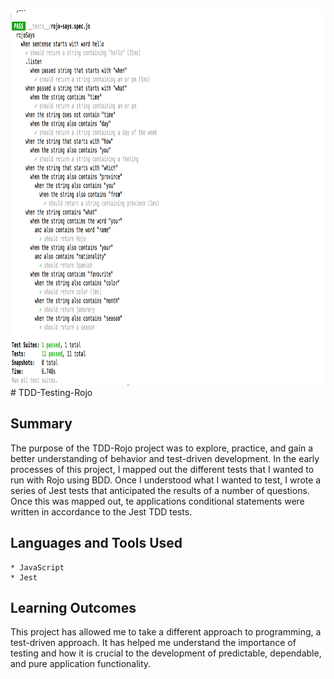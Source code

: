 <img src="rojoTests.png" height="600px" width="auto">
# TDD-Testing-Rojo

## Summary

The purpose of the TDD-Rojo project was to explore, practice, and gain a better understanding of
behavior and test-driven development. In the early processes of this project, I mapped out the different
tests that I wanted to run with Rojo using BDD. Once I understood what I wanted to test, I wrote
a series of Jest tests that anticipated the results of a number of questions. Once this was mapped out,
te applications conditional statements were written in accordance to the Jest TDD tests.

## Languages and Tools Used

    * JavaScript
    * Jest

## Learning Outcomes

This project has allowed me to take a different approach to programming, a test-driven approach. It has 
helped me understand the importance of testing and how it is crucial to the development of predictable, dependable,
and pure application functionality. 